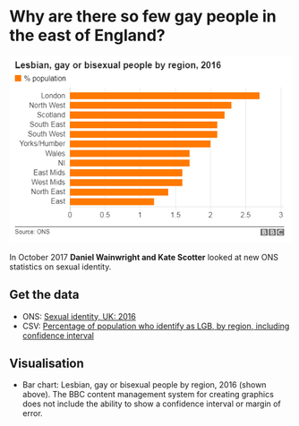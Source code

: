 # Why are there so few gay people in the east of England?

![](https://raw.githubusercontent.com/BBC-Data-Unit/sexuality-regions/master/Lesbian%2C%20gay%20or%20bisexual%20people%20by%20region%202016.png)

In October 2017 **Daniel Wainwright and Kate Scotter** looked at new ONS statistics on sexual identity. 

## Get the data

* ONS: [Sexual identity, UK: 2016](https://www.ons.gov.uk/peoplepopulationandcommunity/culturalidentity/sexuality/bulletins/sexualidentityuk/2016#london-has-the-highest-percentage-of-the-population-who-identify-as-lesbian-gay-or-bisexual)
* CSV: [Percentage of population who identify as LGB, by region, including confidence interval](https://github.com/BBC-Data-Unit/sexuality-regions/blob/master/Figure_4-_English_region_by_gay_or_lesbian_and_bisexual_population%2C_2016.csv)

## Visualisation

* Bar chart: Lesbian, gay or bisexual people by region, 2016 (shown above). The BBC content management system for creating graphics does not include the ability to show a confidence interval or margin of error. 
